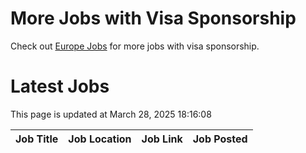 # More Jobs with Visa Sponsorship

Check out [Europe Jobs](https://github.com/sureshparimi/europejobs#latest-jobs) for more jobs with visa sponsorship.

# Latest Jobs

This page is updated at March 28, 2025 18:16:08

| Job Title | Job Location | Job Link | Job Posted |
| --- | --- | --- | --- |
